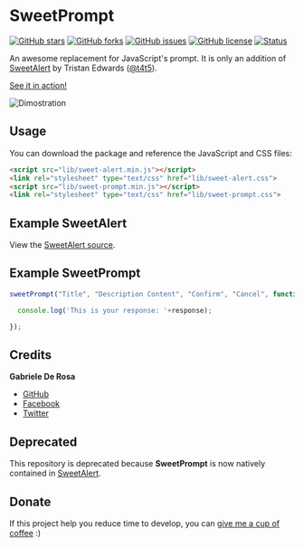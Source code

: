 # SweetPrompt

[![GitHub stars](https://img.shields.io/github/stars/derogab/SweetPrompt.svg)](https://github.com/derogab/SweetPrompt/stargazers)
[![GitHub forks](https://img.shields.io/github/forks/derogab/SweetPrompt.svg)](https://github.com/derogab/SweetPrompt/network)
[![GitHub issues](https://img.shields.io/github/issues/derogab/SweetPrompt.svg)](https://github.com/derogab/SweetPrompt/issues)
[![GitHub license](https://img.shields.io/badge/license-MIT-blue.svg)](https://raw.githubusercontent.com/derogab/SweetPrompt/master/LICENSE)
[![Status](https://img.shields.io/badge/status-deprecated-red.svg)](#deprecated)

An awesome replacement for JavaScript's prompt.
It is only an addition of [SweetAlert](https://github.com/t4t5/sweetalert) by Tristan Edwards ([@t4t5](https://github.com/t4t5)).

[See it in action!](http://bit.ly/sweetprompt)

![Dimostration](https://cloud.githubusercontent.com/assets/4183824/5696868/a63946e8-99df-11e4-9d22-03f3579e2459.gif)

## Usage
You can download the package and reference the JavaScript and CSS files:

```html
<script src="lib/sweet-alert.min.js"></script>
<link rel="stylesheet" type="text/css" href="lib/sweet-alert.css">
<script src="lib/sweet-prompt.min.js"></script>
<link rel="stylesheet" type="text/css" href="lib/sweet-prompt.css">
```

## Example SweetAlert
View the [SweetAlert source](https://github.com/t4t5/sweetalert).

## Example SweetPrompt

```javascript
sweetPrompt("Title", "Description Content", "Confirm", "Cancel", function(response){

  console.log('This is your response: '+response);

});
```

## Credits
<b>Gabriele De Rosa</b>
<ul>
<li><a href="https://www.github.com/derogab">GitHub</a></li>
<li><a href="https://www.facebook.com/derogab">Facebook</a></li>
<li><a href="https://www.twitter.com/derogab">Twitter</a></li>
</ul>

## Deprecated
This repository is deprecated because **SweetPrompt** is now natively contained in [SweetAlert](https://github.com/t4t5/sweetalert).

## Donate
If this project help you reduce time to develop, you can [give me a cup of coffee](https://www.paypal.me/derogab) :)

